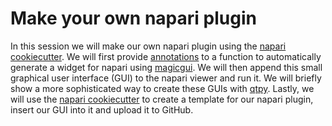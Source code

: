 # Make your own napari plugin

In this session we will make our own napari plugin using the [napari cookiecutter](https://github.com/napari/cookiecutter-napari-plugin).
We will first provide [annotations](https://realpython.com/lessons/annotations/) to a function to automatically generate a widget for napari using [magicgui](https://napari.org/magicgui/).
We will then append this small graphical user interface (GUI) to the napari viewer and run it. We will briefly show a more sophisticated way to create these GUIs with [qtpy](https://github.com/spyder-ide/qtpy). Lastly, we will use the [napari cookiecutter](https://github.com/napari/cookiecutter-napari-plugin) to create a template for our napari plugin, insert our GUI into it and upload it to GitHub.
